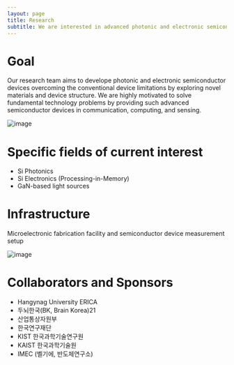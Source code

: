 ```yaml
---
layout: page
title: Research
subtitle: We are interested in advanced photonic and electronic semiconductor device engineering.
---
```


# Goal
Our research team aims to develope photonic and electronic semiconductor devices  overcoming the conventional device limitations by exploring novel materials and device structure. We are highly motivated to solve fundamental technology problems by providing such advanced semiconductor devices in communication, computing, and sensing.

![image](https://user-images.githubusercontent.com/32427749/160309730-8c00a7bd-d268-4878-a29e-19509ecbd113.png)

<!--- 
# Method 
Design, fabrication and measurement of semiconductor electronic and photonic devices

![image](https://user-images.githubusercontent.com/32427749/160309954-5de92a80-c5ba-44e2-ab0d-0235c2489cbb.png)
--->

# Specific fields of current interest
- Si Photonics  
- Si Electronics (Processing-in-Memory) 
- GaN-based light sources 


# Infrastructure
Microelectronic fabrication facility and semiconductor device measurement setup
    
![image](https://user-images.githubusercontent.com/32427749/160320702-2b384dc5-2cdc-4857-af47-d4562aed0171.png)


# Collaborators and Sponsors 
- Hangynag University ERICA
- 두뇌한국(BK, Brain Korea)21
- 산업통상자원부
- 한국연구재단
- KIST 한국과학기술연구원
- KAIST 한국과학기술원
- IMEC (벨기에, 반도체연구소)